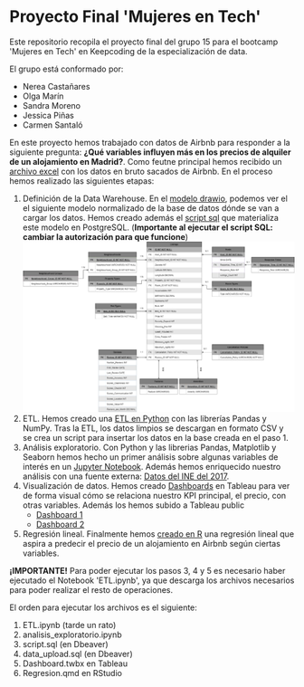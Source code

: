 # Proyecto Final 'Mujeres en Tech'
Este repositorio recopila el proyecto final del grupo 15 para el bootcamp 'Mujeres en Tech' en Keepcoding de la especialización de data.

El grupo está conformado por:
- Nerea Castañares
- Olga Marín
- Sandra Moreno
- Jessica Piñas
- Carmen Santaló

En este proyecto hemos trabajado con datos de Airbnb para responder a la siguiente pregunta: **¿Qué variables influyen más en los precios de alquiler de un alojamiento en Madrid?**. Como feutne principal hemos recibido un [archivo excel](https://github.com/sanmorpa/grupo_15/blob/main/raw_airbnb.xlsx) con los datos en bruto sacados de Airbnb.
En el proceso hemos realizado las siguientes etapas:
1. Definición de la Data Warehouse. En el [modelo drawio](https://github.com/sanmorpa/grupo_15/blob/main/Diagrama.drawio), podemos ver el el siguiente modelo normalizado de la base de datos dónde se van a cargar los datos. Hemos creado además el [script sql](https://github.com/sanmorpa/grupo_15/blob/main/script.sql) que materializa este modelo en PostgreSQL. (**Importante al ejecutar el script SQL: cambiar la autorización para que funcione**)
![Modelo normalizado de la base de datos](https://github.com/sanmorpa/grupo_15/blob/main/diagrama.png?raw=true)
2. ETL. Hemos creado una [ETL en Python](https://github.com/sanmorpa/grupo_15/blob/main/ETL.ipynb) con las librerías Pandas y NumPy. Tras la ETL, los datos limpios se descargan en formato CSV y se crea un script para insertar los datos en la base creada en el paso 1.
3. Análisis exploratorio. Con Python y las librerias Pandas, Matplotlib y Seaborn hemos hecho un primer análisis sobre algunas variables de interés en un [Jupyter Notebook](https://github.com/sanmorpa/grupo_15/blob/main/analisis_exploratorio.ipynb). Además hemos enriquecido nuestro análisis con una fuente externa: [Datos del INE del 2017](https://github.com/sanmorpa/grupo_15/blob/main/30677bsc.csv).
4. Visualización de datos. Hemos creado [Dashboards](https://github.com/sanmorpa/grupo_15/blob/main/Dashboard.twbx) en Tableau para ver de forma visual cómo se relaciona nuestro KPI principal, el precio, con otras variables. Además los hemos subido a Tableau public
	- [Dashboard 1](https://public.tableau.com/app/profile/jesica.pinas/viz/DashboardProyectofinalG15_/DashboardPrecio)
	- [Dashboard 2](https://public.tableau.com/app/profile/jesica.pinas/viz/DashboardProyectofinalG15/DashboardReviews#8)
5. Regresión lineal. Finalmente hemos [creado en R](https://github.com/sanmorpa/grupo_15/blob/main/Regresion.qmd) una regresión lineal que aspira a predecir el precio de un alojamiento en Airbnb según ciertas variables.

**¡IMPORTANTE!**
Para poder ejecutar los pasos 3, 4 y 5 es necesario haber ejecutado el Notebook 'ETL.ipynb', ya que descarga los archivos necesarios para poder realizar el resto de operaciones.

El orden para ejecutar los archivos es el siguiente:
1. ETL.ipynb (tarde un rato)
2. analisis_exploratorio.ipynb
3. script.sql (en Dbeaver)
4. data_upload.sql (en Dbeaver)
5. Dashboard.twbx en Tableau
6. Regresion.qmd en RStudio
